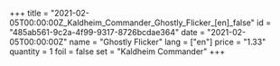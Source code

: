 +++
title = "2021-02-05T00:00:00Z_Kaldheim_Commander_Ghostly_Flicker_[en]_false"
id = "485ab561-9c2a-4f99-9317-8726bcdae364"
date = "2021-02-05T00:00:00Z"
name = "Ghostly Flicker"
lang = ["en"]
price = "1.33"
quantity = 1
foil = false
set = "Kaldheim Commander"
+++
